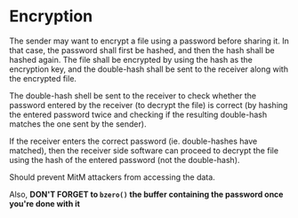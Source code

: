 # Encryption
The sender may want to encrypt a file using a password before sharing it. In
that case, the password shall first be hashed, and then the hash shall be hashed
again. The file shall be encrypted by using the hash as the encryption key, and
the double-hash shall be sent to the receiver along with the encrypted file.

The double-hash shell be sent to the receiver to check whether the password
entered by the receiver (to decrypt the file) is correct (by hashing the entered
password twice and checking if the resulting double-hash matches the one sent by
the sender).

If the receiver enters the correct password (ie. double-hashes have matched),
then the receiver side software can proceed to decrypt the file using the hash
of the entered password (not the double-hash).

Should prevent MitM attackers from accessing the data.

Also, **DON'T FORGET to `bzero()` the buffer containing the password once you're
done with it**
